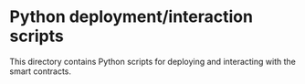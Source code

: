 # Python deployment/interaction scripts

This directory contains Python scripts for deploying and interacting with the smart contracts.
